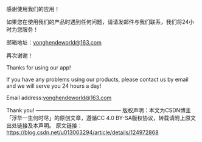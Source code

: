 感谢使用我们的应用！

如果您在使用我们的产品时遇到任何问题，请请发邮件与我们联系，我们将24小时为您服务！

邮箱地址：yonghendeworld@163.com

再次谢谢！

Thanks for using our app!

If you have any problems using our products, please contact us by email and we will serve you 24 hours a day!

Email address:yonghendeworld@163.com

Thank you!
————————————————
版权声明：本文为CSDN博主「浮华一生何时尽」的原创文章，遵循CC 4.0 BY-SA版权协议，转载请附上原文出处链接及本声明。
原文链接：https://blog.csdn.net/u013063294/article/details/124972868

